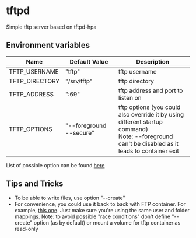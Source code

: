 # tftpd

Simple tftp server based on tftpd-hpa

## Environment variables

Name          | Default Value                                         | Description
--------------|-------------------------------------------------------|------------
TFTP_USERNAME | "tftp"                                                | tftp username
TFTP_DIRECTORY| "/srv/tftp"                                           | tftp directory
TFTP_ADDRESS  | ":69"                                                 | tftp address and port to listen on
TFTP_OPTIONS  | "<nobr>--foreground</nobr> <nobr>--secure</nobr>"      | tftp options (you could also override it by using different startup command) <br />Note: --foreground can't be disabled as it leads to container exit 

List of possible option can be found [here](https://manpages.debian.org/testing/tftpd-hpa/tftpd.8.en.html)

## Tips and Tricks
* To be able to write files, use option "--create"
* For convenience, you could use it back to back with FTP container. For example, [this one](https://github.com/stilliard/docker-pure-ftpd). Just make sure you're using the same user and folder mappings. Note: to avoid possible "race conditions" don't define "--create" option (as by default) or mount a volume for tftp container as read-only 
